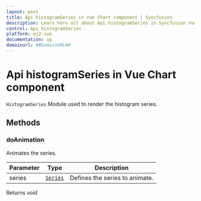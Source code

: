 ```yaml
---
layout: post
title: Api histogramSeries in Vue Chart component | Syncfusion
description: Learn here all about Api histogramSeries in Syncfusion Vue Chart component of Syncfusion Essential JS 2 and more.
control: Api histogramSeries 
platform: ej2-vue
documentation: ug
domainurl: ##DomainURL##
---
```


# Api histogramSeries in Vue Chart component

`HistogramSeries` Module used to render the histogram series.

## Methods

### doAnimation

Animates the series.

| Parameter | Type | Description |
|------|------|-------------|
| series |  [`Series`](https://ej2.syncfusion.com/vue/documentation/api-series.html) | Defines the series to animate. |

Returns *void*
